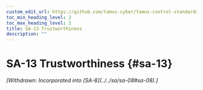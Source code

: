 ```yaml
---
custom_edit_url: https://github.com/tamus-cyber/tamus-control-standards/tree/main/content/tamus.edu/TAMUS_profile.xml
toc_min_heading_level: 2
toc_max_heading_level: 2
title: SA-13 Trustworthiness
description: ""
---
```


# SA-13 Trustworthiness {#sa-13}


<prop xmlns="http://csrc.nist.gov/ns/oscal/1.0" name="status" value="withdrawn">
            <em>[Withdrawn: Incorporated into [SA-8](../../sa/sa-08#sa-08).]</em>
         </prop>
         

